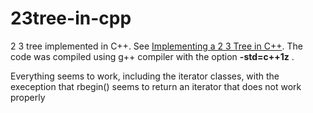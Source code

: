 23tree-in-cpp
=============

2 3 tree implemented in C++. See [Implementing a 2 3 Tree in C++](http://cplusplus.kurttest.com/notes/tree23.html ). The code was compiled using g++
compiler with the option **-std=c++1z** . 

Everything seems to work, including the iterator classes, with the exeception that rbegin() seems to return an iterator that does not work properly
